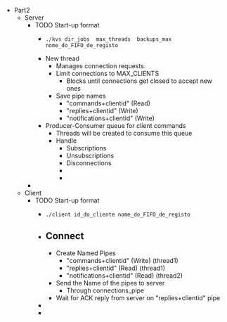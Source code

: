 - Part2
	- Server
		- TODO Start-up format
			- ```shell
			  ./kvs dir_jobs  max_threads  backups_max  nome_do_FIFO_de_registo
			  ```
			- New thread
				- Manages connection requests.
				- Limit connections to MAX_CLIENTS
					- Blocks until connections get closed to accept new ones
				- Save pipe names
					- "commands+clientid" (Read)
					- "replies+clientid" (Write)
					- "notifications+clientid" (Write)
			- Producer-Consumer queue for client commands
				- Threads will be created to consume this queue
				- Handle
					- Subscriptions
					- Unsubscriptions
					- Disconnections
					-
					-
		-
	- Client
		- TODO Start-up format
			- ```shell
			  ./client id_do_cliente nome_do_FIFO_de_registo
			  ```
			- Connect
				-
				- Create Named Pipes
					- "commands+clientid" (Write) (thread1)
					- "replies+clientid" (Read) (thread1)
					- "notifications+clientid" (Read) (thread2)
				- Send the Name of the pipes to server
					- Through connections_pipe
				- Wait for ACK reply from server on "replies+clientid" pipe
			-
			-